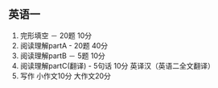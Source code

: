 ## 英语一
1. 完形填空  － 20题 10分
2. 阅读理解partA - 20题 40分
3. 阅读理解partB  － 5题 10分
4. 阅读理解partC(翻译)  - 5句话 10分  英译汉（英语二全文翻译）
5. 写作 小作文10分 大作文20分
<!--stackedit_data:
eyJoaXN0b3J5IjpbLTI2Mjg3OTkwNV19
-->